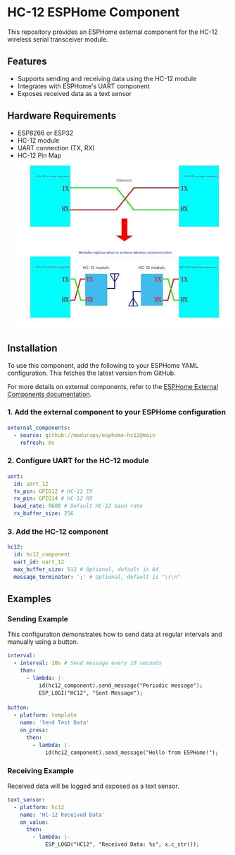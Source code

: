 # HC-12 ESPHome Component

This repository provides an ESPHome external component for the HC-12 wireless serial transceiver module.

## Features

- Supports sending and receiving data using the HC-12 module
- Integrates with ESPHome's UART component
- Exposes received data as a text sensor

## Hardware Requirements

- ESP8266 or ESP32
- HC-12 module
- UART connection (TX, RX)
- HC-12 Pin Map ![HC-12 Pin Map](docs/hc12_pin_map.png)

## Installation

To use this component, add the following to your ESPHome YAML configuration. This fetches the latest version from GitHub.

For more details on external components, refer to the [ESPHome External Components documentation](https://esphome.io/components/external_components.html).

### 1. Add the external component to your ESPHome configuration

```yaml
external_components:
  - source: github://madurapa/esphome-hc12@main
    refresh: 0s
```

### 2. Configure UART for the HC-12 module

```yaml
uart:
  id: uart_12
  tx_pin: GPIO12 # HC-12 TX
  rx_pin: GPIO14 # HC-12 RX
  baud_rate: 9600 # Default HC-12 baud rate
  rx_buffer_size: 256
```

### 3. Add the HC-12 component

```yaml
hc12:
  id: hc12_component
  uart_id: uart_12
  max_buffer_size: 512 # Optional, default is 64
  message_terminator: ';' # Optional, default is "\r\n"
```

## Examples

### Sending Example

This configuration demonstrates how to send data at regular intervals and manually using a button.

```yaml
interval:
  - interval: 10s # Send message every 10 seconds
    then:
      - lambda: |-
          id(hc12_component).send_message("Periodic message");
          ESP_LOGI("HC12", "Sent Message");

button:
  - platform: template
    name: 'Send Test Data'
    on_press:
      then:
        - lambda: |-
            id(hc12_component).send_message("Hello from ESPHome!");
```

### Receiving Example

Received data will be logged and exposed as a text sensor.

```yaml
text_sensor:
  - platform: hc12
    name: 'HC-12 Received Data'
    on_value:
      then:
        - lambda: |-
            ESP_LOGD("HC12", "Received Data: %s", x.c_str());
```
